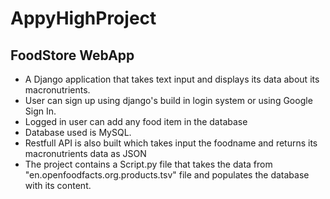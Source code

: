 # AppyHighProject
## FoodStore WebApp

 - A Django application that takes text input and displays its data about its
macronutrients.
 - User can sign up using django's build in login system or using Google Sign In.
 - Logged in user can add any food item in the database
- Database used is MySQL.
- Restfull API is also built which takes input the foodname and returns its macronutrients data as JSON
- The project contains a Script.py file that takes the data from "en.openfoodfacts.org.products.tsv" file and populates the database with its content.
